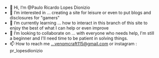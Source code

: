 - 👋 Hi, I’m @Paulo Ricardo Lopes Dionizio
- 👀 I’m interested in ... creating a site for leisure or even to put blogs and disclosures for "gamers"
- 🌱 I’m currently learning ... how to interact in this branch of this site to enjoy the best of what I can help or even improve
- 💞️ I’m looking to collaborate on ... with everyone who needs help, I'm still a beginner and I'll need time to be patient in solving things.
- 📫 How to reach me ...venomcraft115@gmail.com or instagram : pr_lopesdionizio

<!---
FantasmaFX/FantasmaFX is a ✨ special ✨ repository because its `README.md` (this file) appears on your GitHub profile.
You can click the Preview link to take a look at your changes.
--->
